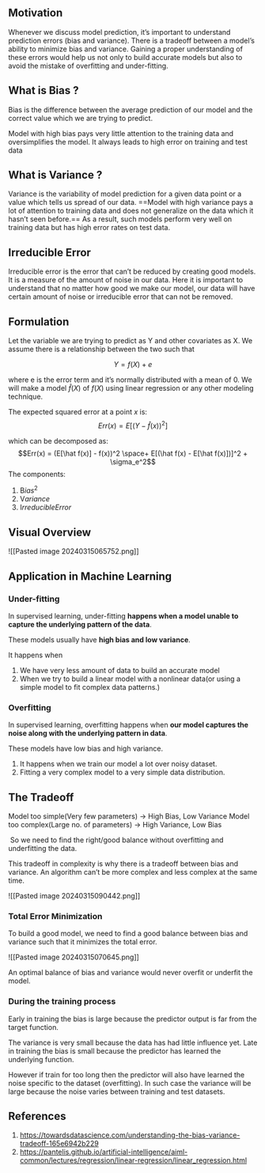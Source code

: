 ## Motivation
Whenever we discuss model prediction, it’s important to understand prediction errors (bias and variance). There is a tradeoff between a model’s ability to minimize bias and variance. Gaining a proper understanding of these errors would help us not only to build accurate models but also to avoid the mistake of overfitting and under-fitting.

## What is Bias ?
Bias is the difference between the average prediction of our model and the correct value which we are trying to predict. 

Model with high bias pays very little attention to the training data and oversimplifies the model. It always leads to high error on training and test data

## What is Variance ?
Variance is the variability of model prediction for a given data point or a value which tells us spread of our data. ==Model with high variance pays a lot of attention to training data and does not generalize on the data which it hasn’t seen before.== As a result, such models perform very well on training data but has high error rates on test data.

## Irreducible Error
Irreducible error is the error that can’t be reduced by creating good models. It is a measure of the amount of noise in our data. Here it is important to understand that no matter how good we make our model, our data will have certain amount of noise or irreducible error that can not be removed.

## Formulation
Let the variable we are trying to predict as Y and other covariates as X. We assume there is a relationship between the two such that

$$
Y = f(X) + e
$$

where e is the error term and it’s normally distributed with a mean of 0. We will make a model $\hat f(X)$  of $f(X)$ using linear regression or any other modeling technique.

The expected squared error at a point $x$ is:
$$Err(x) = E[(Y- \hat f(x))^2]$$

which can be decomposed as:
$$Err(x) = (E[\hat f(x)] - f(x))^2 \space+ E[(\hat f(x) - E[\hat f(x)])]^2 + \sigma_e^2$$
The components:
1. $\mathrm Bias^2$
2. $\mathrm Variance$
3.  $\mathrm Irreducible Error$

## Visual Overview

![[Pasted image 20240315065752.png]]
## Application in Machine Learning

### Under-fitting
In supervised learning, under-fitting **happens when a model unable to capture the underlying pattern of the data**. 

These models usually have **high bias and low variance**. 

It happens when 

1. We have very less amount of data to build an accurate model 
2. When we try to build a linear model with a nonlinear data(or using a simple model to fit complex data patterns.)

### Overfitting
In supervised learning, overfitting happens when **our model captures the noise along with the underlying pattern in data**.

These models have low bias and high variance.

1. It happens when we train our model a lot over noisy dataset. 
2. Fitting a very complex model to a very simple data distribution.

## The Tradeoff
Model too simple(Very few parameters) $\rightarrow$ High Bias, Low Variance
Model too complex(Large no. of parameters) $\rightarrow$ High Variance, Low Bias

 So we need to find the right/good balance without overfitting and underfitting the data.

This tradeoff in complexity is why there is a tradeoff between bias and variance. An algorithm can’t be more complex and less complex at the same time.

![[Pasted image 20240315090442.png]]


### Total Error Minimization
To build a good model, we need to find a good balance between bias and variance such that it minimizes the total error.

![[Pasted image 20240315070645.png]]

An optimal balance of bias and variance would never overfit or underfit the model.

### During the training process
Early in training the bias is large because the predictor output is far from the target function. 

The variance is very small because the data has had little influence yet. Late in training the bias is small because the predictor has learned the underlying function. 

However if train for too long then the predictor will also have learned the noise specific to the dataset (overfitting). In such case the variance will be large because the noise varies between training and test datasets.

## References
1. https://towardsdatascience.com/understanding-the-bias-variance-tradeoff-165e6942b229
2. https://pantelis.github.io/artificial-intelligence/aiml-common/lectures/regression/linear-regression/linear_regression.html

